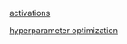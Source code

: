 

[activations](https://nbviewer.jupyter.org/github/AtrCheema/AI4Water/blob/dev/examples/activations.ipynb)

[hyperparameter optimization](https://nbviewer.jupyter.org/github/AtrCheema/AI4Water/blob/dev/examples/hyper_para_opt.ipynb)

